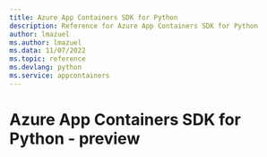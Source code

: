 ```yaml
---
title: Azure App Containers SDK for Python
description: Reference for Azure App Containers SDK for Python
author: lmazuel
ms.author: lmazuel
ms.data: 11/07/2022
ms.topic: reference
ms.devlang: python
ms.service: appcontainers
---
```

# Azure App Containers SDK for Python - preview

